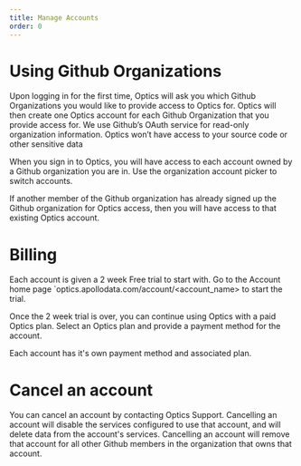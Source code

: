 ```yaml
---
title: Manage Accounts
order: 0
---
```


# Using Github Organizations

Upon logging in for the first time, Optics will ask you which Github Organizations you would like to provide access to Optics for. Optics will then create one Optics account for each Github Organization that you provide access for.
We use Github’s OAuth service for read-only organization information. Optics won’t have access to your source code or other sensitive data

When you sign in to Optics, you will have access to each account owned by a Github organization you are in. Use the organization account picker to switch accounts.

If another member of the Github organization has already signed up the Github organization for Optics access, then you will have access to that existing Optics account.

# Billing

Each account is given a 2 week Free trial to start with. Go to the Account home page `optics.apollodata.com/account/<account_name> to start the trial.

Once the 2 week trial is over, you can continue using Optics with a paid Optics plan. Select an Optics plan and provide a payment method for the account.

Each account has it's own payment method and associated plan.

# Cancel an account

You can cancel an account by contacting Optics Support. Cancelling an account will disable the services configured to use that account, and will delete data from the account's services. Cancelling an account will remove that account for all other Github members in the organization that owns that account.
